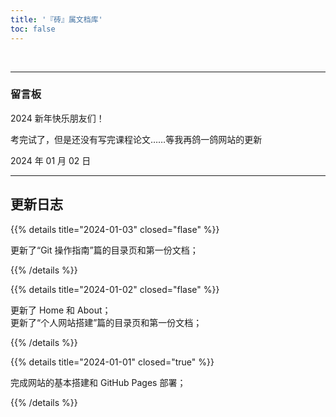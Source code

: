 ```yaml
---
title: '『砖』属文档库'
toc: false
---
```


&nbsp;

---
### 留言板

2024 新年快乐朋友们！

考完试了，但是还没有写完课程论文……等我再鸽一鸽网站的更新

<div class="p-4 text-xs ltr:text-right rtl:text-left">2024 年 01 月 02 日</div>

---

<div class="p-2"></div>

## 更新日志

{{% details title="2024-01-03" closed="flase" %}}

更新了“Git 操作指南”篇的目录页和第一份文档；

{{% /details %}}

{{% details title="2024-01-02" closed="flase" %}}

更新了 Home 和 About；  
更新了“个人网站搭建”篇的目录页和第一份文档；

{{% /details %}}

{{% details title="2024-01-01" closed="true" %}}

完成网站的基本搭建和 GitHub Pages 部署；

{{% /details %}}